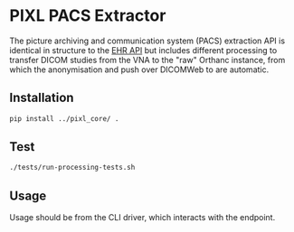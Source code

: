 # PIXL PACS Extractor

The picture archiving and communication system (PACS) extraction API is 
identical in structure to the [EHR API](../pixl_ehr/README.md) but includes 
different processing to transfer DICOM studies from the VNA to the "raw" 
Orthanc instance, from which the anonymisation and push over DICOMWeb to 
are automatic.

## Installation

```bash
pip install ../pixl_core/ .
```

## Test

```bash
./tests/run-processing-tests.sh
```


## Usage

Usage should be from the CLI driver, which interacts with the endpoint.
